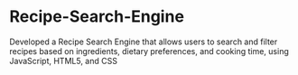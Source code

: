# Recipe-Search-Engine
 Developed a Recipe Search Engine that allows users to search and filter recipes based on ingredients, dietary preferences, and cooking time, using 
JavaScript, HTML5, and CSS
